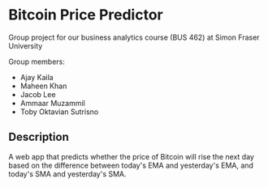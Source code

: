 # Bitcoin Price Predictor

Group project for our business analytics course (BUS 462) at Simon Fraser University

Group members:
- Ajay Kaila
- Maheen Khan
- Jacob Lee
- Ammaar Muzammil
- Toby Oktavian Sutrisno

## Description

A web app that predicts whether the price of Bitcoin will rise the next day based on the difference between today's EMA and yesterday's EMA, and today's SMA and yesterday's SMA.

